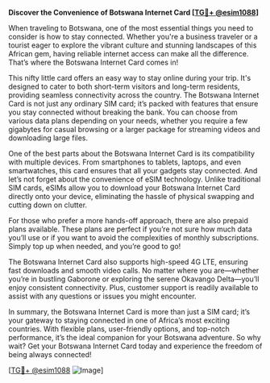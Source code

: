 **Discover the Convenience of Botswana Internet Card [[TG💪+ @esim1088](https://t.me/s/esim1088)]**

When traveling to Botswana, one of the most essential things you need to consider is how to stay connected. Whether you're a business traveler or a tourist eager to explore the vibrant culture and stunning landscapes of this African gem, having reliable internet access can make all the difference. That’s where the Botswana Internet Card comes in! 

This nifty little card offers an easy way to stay online during your trip. It's designed to cater to both short-term visitors and long-term residents, providing seamless connectivity across the country. The Botswana Internet Card is not just any ordinary SIM card; it’s packed with features that ensure you stay connected without breaking the bank. You can choose from various data plans depending on your needs, whether you require a few gigabytes for casual browsing or a larger package for streaming videos and downloading large files.

One of the best parts about the Botswana Internet Card is its compatibility with multiple devices. From smartphones to tablets, laptops, and even smartwatches, this card ensures that all your gadgets stay connected. And let’s not forget about the convenience of eSIM technology. Unlike traditional SIM cards, eSIMs allow you to download your Botswana Internet Card directly onto your device, eliminating the hassle of physical swapping and cutting down on clutter.

For those who prefer a more hands-off approach, there are also prepaid plans available. These plans are perfect if you’re not sure how much data you’ll use or if you want to avoid the complexities of monthly subscriptions. Simply top up when needed, and you’re good to go!

The Botswana Internet Card also supports high-speed 4G LTE, ensuring fast downloads and smooth video calls. No matter where you are—whether you’re in bustling Gaborone or exploring the serene Okavango Delta—you’ll enjoy consistent connectivity. Plus, customer support is readily available to assist with any questions or issues you might encounter.

In summary, the Botswana Internet Card is more than just a SIM card; it’s your gateway to staying connected in one of Africa’s most exciting countries. With flexible plans, user-friendly options, and top-notch performance, it’s the ideal companion for your Botswana adventure. So why wait? Get your Botswana Internet Card today and experience the freedom of being always connected! 

[[TG💪+ @esim1088](https://t.me/s/esim1088) ![Image](https://i.postimg.cc/Y0z9fWf4/image.png)]
